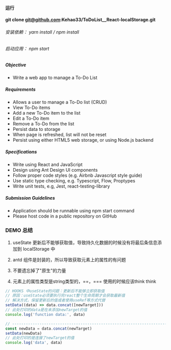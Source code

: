 #### 运行

#### git clone git@github.com:Kehao33/ToDoList\_\_React-localStorage.git

###### 安装依赖： yarn install / npm install

###### 启动应用： npm start

##### Objective

- Write a web app to manage a To-Do List

##### Requirements

- Allows a user to manage a To-Do list (CRUD)
- View To-Do items
- Add a new To-Do item to the list
- Edit a To-Do item
- Remove a To-Do from the list
- Persist data to storage
- When page is refreshed, list will not be reset
- Persist using either HTML5 web storage, or using Node.js backend

##### Specifications

- Write using React and JavaScript
- Design using Ant Design UI components
- Follow proper code styles (e.g. Airbnb Javascript style guide)
- Use static type checking, e.g. Typescript, Flow, Proptypes
- Write unit tests, e.g, Jest, react-testing-library

##### Submission Guidelines

- Application should be runnable using npm start command
- Please host code in a public repository on GitHub

### DEMO 总结

1. useState 更新后不能够获取值，导致持久化数据的时候没有将最后条信息添加到 localStorage 中

2. antd 组件是封装的，所以导致获取元素上的属性的有问题

3. 不要遗忘掉了"原生"的力量
4. 元素上的属性类型是string类型的，==，=== 使用的时候应该think think

```js
// HOOKS 中useState的问题：更新后不能够立即获取值
// 原因：useState必须要执行完react整个生命周期才会获取最新值
// 解决方式，保留更新后的值或者使用useRef等方式代替
setData((data) => data.concat([newTarget]))
// 此处打印的data是在未添加newTarget的值
console.log('function data:', data)

// ---------------------------------------------------------------------
const newData = data.concat(newTarget)
setData(newData)
// 此处打印的是连接了newTarget的值
console.log('data', data)
```
